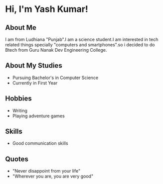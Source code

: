 # Hi, I'm Yash Kumar!

## About Me

I am from Ludhiana "Punjab".I am a science student.I am interested in tech related things specially "computers and smartphones".so i decided to do Btech from Guru Nanak Dev Engineering College.

## About My Studies

* Pursuing Bachelor's in Computer Science
* Currently in First Year

## Hobbies

* Writing 
* Playing adventure games

## Skills

* Good communication skills

## Quotes

* "Never disappoint from your life"
* "Wherever you are, you are very good"
